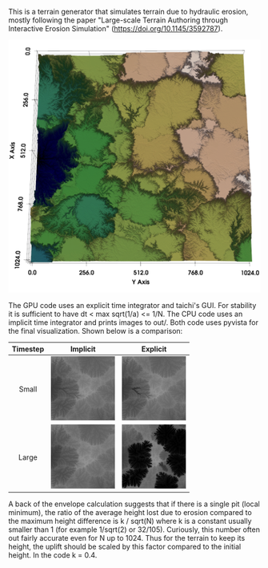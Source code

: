 
This is a terrain generator that simulates terrain due to hydraulic erosion,
mostly following the paper "Large-scale Terrain Authoring through Interactive Erosion Simulation" (https://doi.org/10.1145/3592787).

![](images/teaser1.png) 

The GPU code uses an explicit time integrator and taichi's GUI. For stability it is sufficient to have dt < max sqrt(1/a) <= 1/N. 
The CPU code uses an implicit time integrator and prints images to out/. Both code uses pyvista for the final visualization.
Shown below is a comparison:

Timestep | Implicit             |  Explicit
:--------:|:-------------------------:|:-------------------------:
Small | ![](images/imp_smalltime.png) | ![](images/exp_smalltime.png)
Large | ![](images/imp_largetime.png) | ![](images/exp_largetime.png)

A back of the envelope calculation suggests that if there is a single pit (local minimum), 
the ratio of the average height lost due to erosion compared to the maximum height difference is k / sqrt(N) 
where k is a constant usually smaller than 1 (for example 1/sqrt(2) or 32/105). 
Curiously, this number often out fairly accurate even for N up to 1024. 
Thus for the terrain to keep its height, the uplift should be scaled by this factor compared to the initial height.
In the code k = 0.4. 